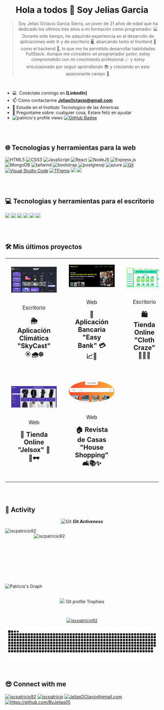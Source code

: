 <div align="center">
  <h1>Hola a todos 👋 Soy Jelias Garcia</h1>
  <blockquote>
   Soy Jelias Octavio García Sierra, un joven de 21 años de edad que ha dedicado los últimos tres años a mi formación como programador. 💻 Durante este tiempo, he adquirido experiencia en el desarrollo de aplicaciones web 🌐 y de escritorio 🖥️, abarcando tanto el frontend 🎨 como el backend 🔧, lo que me ha permitido desarrollar habilidades FullStack. Aunque me considero un programador junior, estoy comprometido con mi crecimiento profesional 📈 y estoy entusiasmado por seguir aprendiendo 📚 y creciendo en este apasionante campo 🚀.
  </blockquote>
  <br />
</div>


<!--- 🌱 &nbsp;I'm currently studying for Bsc. (Hons.) in IT at University of Moratuwa-->
- :computer: &nbsp;Conéctate conmigo en **[LinkedIn]**
- 📫 Cómo contactarme **JeliasOctavio@gmail.com**
- 📝 Estudie en el Instituto Tecnologico de las Americas
- 💬 Preguntame sobre: cualquier cosa, Estare feliz en ayudar
- 	<img src="https://komarev.com/ghpvc/?username=iscpatricio92&label=Profile%20views&color=brightgreen&style=plastic" alt="patricio's profile views" /> 
	<a href="https://github.com/iscpatricio92?tab=followers"><img src="https://img.shields.io/github/followers/iscpatricio92?label=Followers&style=social" alt="GitHub Badge"></a>
<br><br>

## 🌐 Tecnologias y herramientas para la web

<div>
  <img  alt="HTML5" src="https://img.shields.io/badge/html5-%23E34F26.svg?style=for-the-badge&logo=html5&logoColor=white"/>
  <img  alt="CSS3" src="https://img.shields.io/badge/css3-%231572B6.svg?style=for-the-badge&logo=css3&logoColor=white"/>
  <img  alt="JavaScript" src="https://img.shields.io/badge/javascript-%23323330.svg?style=for-the-badge&logo=javascript&logoColor=%23F7DF1E"/>
  <img  alt="React" src="https://img.shields.io/badge/react-%2320232a.svg?style=for-the-badge&logo=react&logoColor=%2361DAFB"/>
  <img  alt="NodeJS" src="https://img.shields.io/badge/node.js-%2343853D.svg?style=for-the-badge&logo=node-dot-js&logoColor=white"/>
  <img  alt="Express.js" src="https://img.shields.io/badge/express.js-%23404d59.svg?style=for-the-badge&logo=express&logoColor=%2361DAFB"/>
  <img  alt="MongoDB" src ="https://img.shields.io/badge/MongoDB-%234ea94b.svg?style=for-the-badge&logo=mongodb&logoColor=white"/>
  <img  alt="tailwind" src="https://img.shields.io/badge/Tailwind_CSS-38B2AC?style=for-the-badge&logo=tailwind-css&logoColor=white"/>
  <img  alt="bootstrap" src ="https://img.shields.io/badge/Bootstrap-563D7C?style=for-the-badge&logo=bootstrap&logoColor=white"/>
  <img  alt="postgresql" src="https://img.shields.io/badge/postgreSQL-4169E1.svg?style=for-the-badge&logo=postgresql&logoColor=white"/> 
  <img  alt="azure" src="https://img.shields.io/badge/Azure-0078D4?style=for-the-badge&logo=microsoftazure&logoColor=white" /> 
  <a href="#"><img alt="Git" src="https://img.shields.io/badge/Git-F05032?style=for-the-badge&logo=git&logoColor=white"></a>
  <a href="#"><img alt="Visual Studio Code" src="https://img.shields.io/badge/Visual_Studio_Code-0078D4?style=for-the-badge&logo=visual%20studio%20code&logoColor=white"></a>
  <a href="#"><img alt="TFigma" src="https://img.shields.io/badge/Figma-F24E1E?style=for-the-badge&logo=figma&logoColor=white"></a>
  <img src="https://img.shields.io/badge/mysql-%2300f.svg?style=for-the-badge&logo=mysql&logoColor=white" />
  <img src="https://img.shields.io/badge/context%20api-%23000?style=for-the-badge&logo=react&logoColor=61DAFB" />


 <br><br>
</div>

 ## 💻 Tecnologias y herramientas para el escritorio
 
<div>
  <img src="https://img.shields.io/badge/c%23-%23239120.svg?style=for-the-badge&logo=csharp&logoColor=white" />
  <img src="https://img.shields.io/badge/winforms-%234285F4.svg?style=for-the-badge&logo=windows&logoColor=white" />
  <img src="https://img.shields.io/badge/adobe%20xd-%23FF61F6.svg?style=for-the-badge&logo=adobe-xd&logoColor=white" />
  <img src="https://img.shields.io/badge/microsoft%20sql%20server-%23CC2927.svg?style=for-the-badge&logo=microsoft-sql-server&logoColor=white" />
  <img src="https://img.shields.io/badge/bunifu%20ui-%230080ff.svg?style=for-the-badge&logo=bunifu&logoColor=white" />
  <img src="https://img.shields.io/badge/.net-%23512BD4.svg?style=for-the-badge&logo=dotnet&logoColor=white" />

 <br><br>
</div>

    
</p>

## 🛠️ Mis últimos proyectos

<table align="center" style="width: 100%;">
  <tr>
    <td align="center" style="padding: 20px; width: 33%;">
      <img src="/Imagenes/SkyCast.png" alt="Proyecto 1" style="width: 100%; height: auto;">
      <div style="padding: 20px;">
      <p style="font-size: 1.2em;">Escritorio</p>
        <strong style="font-size: 1.5em;">🌦️ Aplicación Climática "SkyCast" ☀️🌧️❄️</strong>
      </div>
    </td>
    <td align="center" style="padding: 20px; width: 33%;">
      <img src="/Imagenes/EasyBank.png" alt="Proyecto 1" style="width: 100%; height: auto;">
      <div style="padding: 20px;">
      <p style="font-size: 1.2em;">Web</p>
        <strong style="font-size: 1.5em;">🏦 Aplicación Bancaria "Easy Bank" 💳📈📲</strong>
      </div>
    </td>
    <td align="center" style="padding: 20px; width: 33%;">
      <img src="/Imagenes/ClothCraze.png" alt="Proyecto 2" style="width: 100%; height: auto;">
      <div style="padding: 20px;">
        <p style="font-size: 1.2em;">Escritorio</p>
        <strong style="font-size: 1.5em;">🛍️ Tienda Online "Cloth Craze" 👗👚🛒</strong>
      </div>
    </td>
  </tr>
  <tr>
    <td align="center" style="padding: 20px; width: 33%;">
      <img src="/Imagenes/JelSox.png" alt="Proyecto 3" style="width: 100%; height: auto;">
      <div style="padding: 20px;">
      <p style="font-size: 1.2em;">Web</p>
        <strong style="font-size: 1.5em;">🛒 Tienda Online "Jelsox" 👕👖🕶️</strong> 
      </div>
    </td>
    <td align="center" style="padding: 20px; width: 33%;">
      <img style="border-radius: 50%;" src="/Imagenes/HouseShopping.png" alt="Proyecto 3" style="width: 100%; height: auto;">
      <div style="padding: 20px;">
      <p style="font-size: 1.2em;">Web</p>
        <strong style="font-size: 1.5em;">🏠 Revista de Casas "House Shopping" 🛋️📚✨</strong>
      </div>
    </td>
    <!-- Añadir más celdas si es necesario -->
  </tr>
</table>






<br><br>

## 🚥 Activity

<p align="center">
 <img src="https://media.giphy.com/media/W5eoZHPpUx9sapR0eu/giphy.gif" width="30" alt="Git"/>&nbsp;<i><b>Git Activeness</b></i>
</p>
 
<p>
 <img align="left" src="https://github-readme-stats.vercel.app/api/top-langs?username=iscpatricio92&langs_count=8&show_icons=true&locale=en&layout=compact&theme=chartreuse-dark" alt="iscpatricio92" />
</p>
<p>&nbsp;<img align="right" src="https://github-readme-stats.vercel.app/api?username=iscpatricio92&show_icons=true&locale=en&theme=chartreuse-dark" alt="iscpatricio92" width="410"/>
</p>

<br><br><br><br><br><br><br><br>

![Patricio's Graph](https://github-readme-activity-graph.vercel.app/graph?username=iscpatricio92&custom_title=Patricio's%20GitHub%20Activity%20Graph&bg_color=0D1117&color=7F3FBF&line=7F3FBF&point=7F3FBF&area_color=FFFFFF&title_color=FFFFFF&area=true)
<br><br>
<p align="center">
 <img src="https://media.giphy.com/media/QaMcXSekUWx7aogAUr/giphy.gif" width="30" />&nbsp;Git profile Trophies
</p>
<br>


<p align="center">
 <a href="https://github.com/ryo-ma/github-profile-trophy">
  <img src="https://github-profile-trophy.vercel.app/?username=iscpatricio92&layout=compact&theme=algolia" alt="iscpatricio92" />
 </a>
</p>



<p align="center">
  <img  src="https://raw.githubusercontent.com/iscpatricio92/iscpatricio92/main/resources/img/github-contribution-grid-snake.svg"
    alt="iscpatricio92" />
</p>


<br>

## 😎 Connect with me
<p align="left">
  
<a href="https://www.linkedin.com/in/jelias-garcia-sierra-954541290/" target="blank"><img align="center" src="https://www.svgrepo.com/show/448234/linkedin.svg" alt="iscpatricio92" height="30" width="40" /></a>
<a href="https://www.youtube.com/channel/UC-l7UF5AqYMr3G69qtIQJFA" target="blank"><img align="center" src="https://www.svgrepo.com/show/475700/youtube-color.svg" alt="iscpatricio" height="30" width="40" /></a>
<a href="mailTo:isc.JeliasOCtavio@gmail.com" target="blank"> <img align="center" src="https://www.svgrepo.com/show/349378/gmail.svg" alt="JeliasOCtavio@gmail.com" height="30" width="40" /></a>
<a href="https://github.com/ByJelias05" target="blank"> <img align="center" alt="https://github.com/ByJelias05" src="https://www.svgrepo.com/show/512317/github-142.svg" height="30" width="40" /></a>
</p>
<br>

<br>